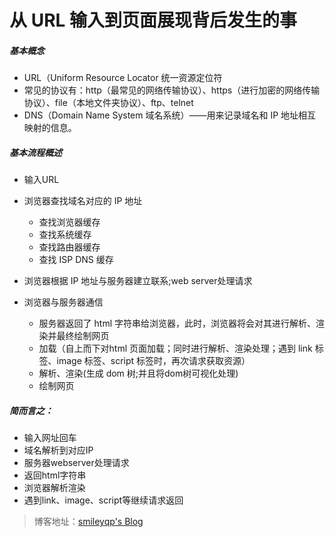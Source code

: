 # 从 URL 输入到页面展现背后发生的事

##### 基本概念
 - URL（Uniform Resource Locator 统一资源定位符
 - 常见的协议有：http（最常见的网络传输协议）、https（进行加密的网络传输协议）、file（本地文件夹协议）、ftp、telnet 
 -  DNS（Domain Name System 域名系统）——用来记录域名和 IP 地址相互映射的信息。

##### 基本流程概述
  - 输入URL
  - 浏览器查找域名对应的 IP 地址
    - 查找浏览器缓存
    - 查找系统缓存
    - 查找路由器缓存
    - 查找 ISP DNS 缓存
 
 - 浏览器根据 IP 地址与服务器建立联系;web server处理请求
 - 浏览器与服务器通信
    - 服务器返回了 html 字符串给浏览器，此时，浏览器将会对其进行解析、渲染并最终绘制网页
    - 加载（自上而下对html 页面加载；同时进行解析、渲染处理；遇到 link 标签、image 标签、script 标签时，再次请求获取资源）
    - 解析、渲染(生成 dom 树;并且将dom树可视化处理)
    - 绘制网页

##### 简而言之：
 - 输入网址回车
 - 域名解析到对应IP
 - 服务器webserver处理请求
 - 返回html字符串
 - 浏览器解析渲染
 - 遇到link、image、script等继续请求返回

> 博客地址：[smileyqp's Blog](https://blog.csdn.net/qq_34273059)